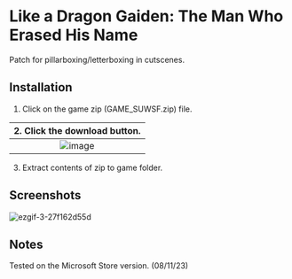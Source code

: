 # Like a Dragon Gaiden: The Man Who Erased His Name
Patch for pillarboxing/letterboxing in cutscenes.

## Installation
1. Click on the game zip (GAME_SUWSF.zip) file.

| 2. Click the download button. |
|:-------------------------------------:|
| ![image](https://github.com/Lyall/UltrawidePatches/assets/695941/5ce06a5d-5d52-477d-9c02-84941ba833cb) |
3. Extract contents of zip to game folder.

## Screenshots
![ezgif-3-27f162d55d](https://github.com/Lyall/UltrawidePatches/assets/695941/71192258-bb8d-4594-bb11-2feaf795c967)

## Notes
Tested on the Microsoft Store version. (08/11/23)
